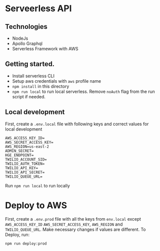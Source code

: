 # Serveerless API

## Technologies
* NodeJs
* Apollo Graphql
* Serverless Framework with AWS

## Getting started.

* Install serverless CLI
* Setup aws credentials with `aws` profile name
* `npm install` in this directory
* `npm run local` to run local serverless. Remove `noAuth` flag from the run script
if needed.

## Local development
First, create a `.env.local` file with following keys and correct values for local development
```
AWS_ACCESS_KEY_ID=
AWS_SECRET_ACCESS_KEY=
AWS_REGION=us-east-2
ADMIN_SECRET=
HGE_ENDPOINT=
TWILIO_ACCOUNT_SID=
TWILIO_AUTH_TOKEN=
TWILIO_API_KEY=
TWILIO_API_SECRET=
TWILIO_QUEUE_URL=
```
Run `npm run local` to run locally

# Deploy to AWS
First, create a `.env.prod` file with all the keys from `env.local` except `AWS_ACCESS_KEY_ID`
`AWS_SECRET_ACCESS_KEY`, `AWS_REGION` and `TWILIO_QUEUE_URL`. Make necessary changes if values are different. To Deploy, run:
```
npm run deploy:prod 
```
